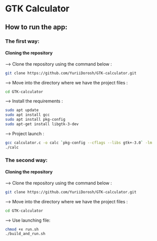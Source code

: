 # GTK Calculator

## How to run the app:

### The first way:

#### Cloning the repository

--> Clone the repository using the command below :

```bash
git clone https://github.com/YuriiDorosh/GTK-calculator.git
```
--> Move into the directory where we have the project files :

```bash
cd GTK-calculator 
```
--> Install the requirements :

```bash
sudo apt update
sudo apt install gcc
sudo apt install pkg-config
sudo apt-get install libgtk-3-dev
```
--> Project launch :

```bash
gcc calculator.c -o calc `pkg-config --cflags --libs gtk+-3.0` -lm
./calc
```

### The second way:

#### Cloning the repository

--> Clone the repository using the command below :

```bash
git clone https://github.com/YuriiDorosh/GTK-calculator.git
```

--> Move into the directory where we have the project files :

```bash
cd GTK-calculator 
```

--> Use launching file:

```bash
chmod +x run.sh
./build_and_run.sh
```

